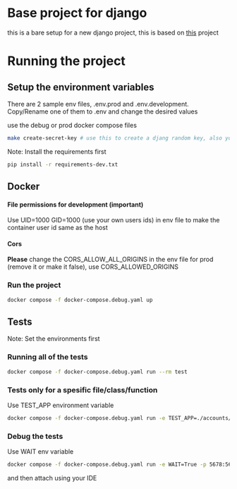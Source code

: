 # Base project for django
this is a bare setup for a new django project, this is based on [this](https://github.com/amiravtar/django-base-project) project

# Running the project
## Setup the environment variables
There are 2 sample env files, .env.prod and .env.development. Copy/Rename one of them to .env and change the desired values

use the debug or prod docker compose files

```bash
make create-secret-key # use this to create a djang random key, also you can use your own
```
Note: Install the requirements first
```bash
pip install -r requirements-dev.txt
```
## Docker

#### File permissions for development (important)
Use UID=1000 GID=1000 (use your own users ids) in env file to make the container user id same as the host
#### Cors
**Please** change the CORS_ALLOW_ALL_ORIGINS in the env file for prod (remove it or make it false), use CORS_ALLOWED_ORIGINS
### Run the project
```bash
docker compose -f docker-compose.debug.yaml up
```

## Tests
Note: Set the environments first
### Running all of the tests
```bash
docker compose -f docker-compose.debug.yaml run --rm test
```

### Tests only for a spesific file/class/function
Use TEST_APP environment variable
```bash
docker compose -f docker-compose.debug.yaml run -e TEST_APP=./accounts/tests/test_authentication.py --rm test
```

### Debug the tests
Use WAIT env variable
```bash
docker compose -f docker-compose.debug.yaml run -e WAIT=True -p 5678:5678 --rm test
```
and then attach using your IDE
